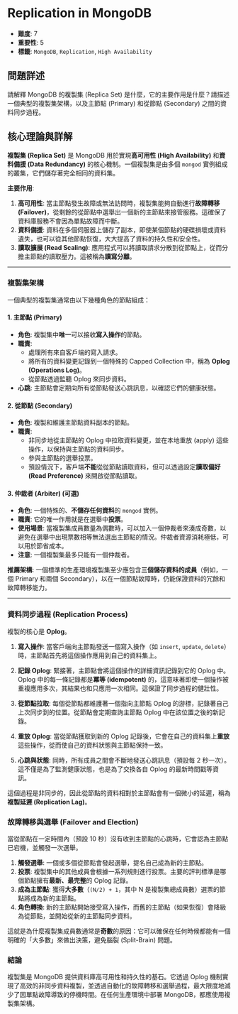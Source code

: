 # Replication in MongoDB

- **難度**: 7
- **重要性**: 5
- **標籤**: `MongoDB`, `Replication`, `High Availability`

## 問題詳述

請解釋 MongoDB 的複製集 (Replica Set) 是什麼，它的主要作用是什麼？請描述一個典型的複製集架構，以及主節點 (Primary) 和從節點 (Secondary) 之間的資料同步過程。

## 核心理論與詳解

**複製集 (Replica Set)** 是 MongoDB 用於實現**高可用性 (High Availability)** 和**資料備援 (Data Redundancy)** 的核心機制。一個複製集是由多個 `mongod` 實例組成的叢集，它們儲存著完全相同的資料集。

**主要作用**:
1.  **高可用性**: 當主節點發生故障或無法訪問時，複製集能夠自動進行**故障轉移 (Failover)**，從剩餘的從節點中選舉出一個新的主節點來接管服務。這確保了資料庫服務不會因為單點故障而中斷。
2.  **資料備援**: 資料在多個伺服器上儲存了副本，即使某個節點的硬碟損壞或資料遺失，也可以從其他節點恢復，大大提高了資料的持久性和安全性。
3.  **讀取擴展 (Read Scaling)**: 應用程式可以將讀取請求分散到從節點上，從而分擔主節點的讀取壓力。這被稱為**讀寫分離**。

---

### 複製集架構

一個典型的複製集通常由以下幾種角色的節點組成：

#### 1. 主節點 (Primary)

-   **角色**: 複製集中**唯一**可以接收**寫入操作**的節點。
-   **職責**:
    -   處理所有來自客戶端的寫入請求。
    -   將所有的資料變更記錄到一個特殊的 Capped Collection 中，稱為 **Oplog (Operations Log)**。
    -   從節點透過監聽 Oplog 來同步資料。
-   **心跳**: 主節點會定期向所有從節點發送心跳訊息，以確認它們的健康狀態。

#### 2. 從節點 (Secondary)

-   **角色**: 複製和維護主節點資料副本的節點。
-   **職責**:
    -   非同步地從主節點的 Oplog 中拉取資料變更，並在本地重放 (apply) 這些操作，以保持與主節點的資料同步。
    -   參與主節點的選舉投票。
    -   預設情況下，客戶端**不能**從從節點讀取資料，但可以透過設定**讀取偏好 (Read Preference)** 來開啟從節點讀取。

#### 3. 仲裁者 (Arbiter) (可選)

-   **角色**: 一個特殊的、**不儲存任何資料**的 `mongod` 實例。
-   **職責**: 它的唯一作用就是在選舉中**投票**。
-   **使用場景**: 當複製集成員數量為偶數時，可以加入一個仲裁者來湊成奇數，以避免在選舉中出現票數相等無法選出主節點的情況。仲裁者資源消耗極低，可以用於節省成本。
-   **注意**: 一個複製集最多只能有一個仲裁者。

**推薦架構**: 一個標準的生產環境複製集至少應包含**三個儲存資料的成員**（例如，一個 Primary 和兩個 Secondary），以在一個節點故障時，仍能保證資料的冗餘和故障轉移能力。

---

### 資料同步過程 (Replication Process)

複製的核心是 **Oplog**。

1.  **寫入操作**: 當客戶端向主節點發送一個寫入操作（如 `insert`, `update`, `delete`）時，主節點首先將這個操作應用到自己的資料集上。

2.  **記錄 Oplog**: 緊接著，主節點會將這個操作的詳細資訊記錄到它的 Oplog 中。Oplog 中的每一條記錄都是**冪等 (idempotent)** 的，這意味著即使一個操作被重複應用多次，其結果也和只應用一次相同。這保證了同步過程的健壯性。

3.  **從節點拉取**: 每個從節點都維護著一個指向主節點 Oplog 的游標，記錄著自己上次同步到的位置。從節點會定期查詢主節點 Oplog 中在該位置之後的新記錄。

4.  **重放 Oplog**: 當從節點獲取到新的 Oplog 記錄後，它會在自己的資料集上**重放**這些操作，從而使自己的資料狀態與主節點保持一致。

5.  **心跳與狀態**: 同時，所有成員之間會不斷地發送心跳訊息（預設每 2 秒一次）。這不僅是為了監測健康狀態，也是為了交換各自 Oplog 的最新時間戳等資訊。

這個過程是非同步的，因此從節點的資料相對於主節點會有一個微小的延遲，稱為**複製延遲 (Replication Lag)**。

### 故障轉移與選舉 (Failover and Election)

當從節點在一定時間內（預設 10 秒）沒有收到主節點的心跳時，它會認為主節點已宕機，並觸發一次選舉。

1.  **觸發選舉**: 一個或多個從節點會發起選舉，提名自己成為新的主節點。
2.  **投票**: 複製集中的其他成員會根據一系列規則進行投票。主要的評判標準是哪個節點擁有**最新、最完整**的 Oplog 記錄。
3.  **成為主節點**: 獲得**大多數**（`(N/2) + 1`，其中 N 是複製集總成員數）選票的節點將成為新的主節點。
4.  **角色轉換**: 新的主節點開始接受寫入操作，而舊的主節點（如果恢復）會降級為從節點，並開始從新的主節點同步資料。

這就是為什麼複製集成員數通常是**奇數**的原因：它可以確保在任何時候都能有一個明確的「大多數」來做出決策，避免腦裂 (Split-Brain) 問題。

### 結論

複製集是 MongoDB 提供資料庫高可用性和持久性的基石。它透過 Oplog 機制實現了高效的非同步資料複製，並透過自動化的故障轉移和選舉過程，最大限度地減少了因單點故障導致的停機時間。在任何生產環境中部署 MongoDB，都應使用複製集架構。

